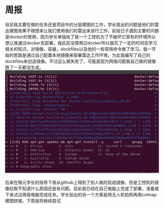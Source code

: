 # 周报

  目前我主要在做的任务还是项目中的分层建图的工作，学长提出的问题是他们的雷达建图效果不理想来让我们使用我们的雷达来进行工作。前段日子遇到主要的问题是docker的使用，因为学长单独给了我一个工控机为了不破坏它原有的环境所以想让我通过docker去部署。我此前没使用过docker所以就花了一定的时间去学习相关的知识。对镜像，容器，dockfiles以及他的一些常用命令做了学习。我一开始的思路是通过自己配置本地镜像来部署雷达工作环境，为此我编写了自己的dockfiles来创造镜像。不过这么做失败了，可能是因为网络问题我自己做的镜像跑了一天都没生成。![未标题-1](https://github.com/ZYJ-Group/wuyuchen/blob/main/%E5%91%A8%E5%B7%A5%E4%BD%9C/%E5%9B%BE%E7%89%871.png)


  后来在锦元学长的指导下我从github上得到了别人做的现成镜像，但是工控机的镜像拉取不知道什么原因还是有问题。目前我已经在自己电脑上完成了部署，准备接下来试试用我电脑完成任务。学长给出的另一个方案是用无人机拍照再用colmap建图拼接。下周我将继续尝试
